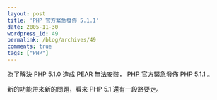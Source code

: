```yaml
---
layout: post
title: 'PHP 官方緊急發佈 5.1.1'
date: 2005-11-30
wordpress_id: 49
permalink: /blog/archives/49
comments: true
tags: ["PHP"]
---
```


為了解決 PHP 5.1.0 造成 PEAR 無法安裝， [PHP 官方](http://www.php.net)緊急發佈 PHP 5.1.1 。

新的功能帶來新的問題，看來 PHP 5.1 還有一段路要走。
